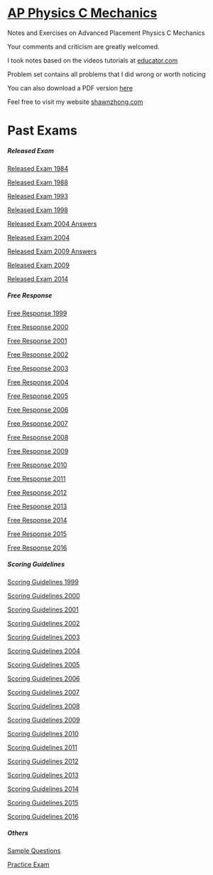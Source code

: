 # [AP Physics C Mechanics](https://mech.shawnzhong.com)
Notes and Exercises on Advanced Placement Physics C Mechanics

Your comments and criticism are greatly welcomed.

I took notes based on the videos tutorials at [educator.com](https://www.educator.com/physics/ap-physics-c-mechanics/fullerton/)

Problem set contains all problems that I did wrong or worth noticing

You can also download a PDF version   <a href="AP-Physics-C-Mechanics.pdf"  target="_blank" >here</a>

Feel free to visit my website [shawnzhong.com](https://shawnzhong.com)

# Past Exams

##### Released Exam

<a href="exams/Released Exam 1984.pdf" target="_blank">Released Exam 1984</a>

<a href="exams/Released Exam 1988.pdf" target="_blank">Released Exam 1988</a>

<a href="exams/Released Exam 1993.pdf" target="_blank">Released Exam 1993</a>

<a href="exams/Released Exam 1998.pdf" target="_blank">Released Exam 1998</a>

<a href="exams/Released Exam 2004 Answers.pdf" target="_blank">Released Exam 2004 Answers</a>

<a href="exams/Released Exam 2004.pdf" target="_blank">Released Exam 2004</a>

<a href="exams/Released Exam 2009 Answers.pdf" target="_blank">Released Exam 2009 Answers</a>

<a href="exams/Released Exam 2009.pdf" target="_blank">Released Exam 2009</a>

<a href="exams/Released Exam 2014.pdf" target="_blank">Released Exam 2014</a>

##### Free Response

<a href="exams/Free Response 1999.pdf" target="_blank">Free Response 1999</a>

<a href="exams/Free Response 2000.pdf" target="_blank">Free Response 2000</a>

<a href="exams/Free Response 2001.pdf" target="_blank">Free Response 2001</a>

<a href="exams/Free Response 2002.pdf" target="_blank">Free Response 2002</a>

<a href="exams/Free Response 2003.pdf" target="_blank">Free Response 2003</a>

<a href="exams/Free Response 2004.pdf" target="_blank">Free Response 2004</a>

<a href="exams/Free Response 2005.pdf" target="_blank">Free Response 2005</a>

<a href="exams/Free Response 2006.pdf" target="_blank">Free Response 2006</a>

<a href="exams/Free Response 2007.pdf" target="_blank">Free Response 2007</a>

<a href="exams/Free Response 2008.pdf" target="_blank">Free Response 2008</a>

<a href="exams/Free Response 2009.pdf" target="_blank">Free Response 2009</a>

<a href="exams/Free Response 2010.pdf" target="_blank">Free Response 2010</a>

<a href="exams/Free Response 2011.pdf" target="_blank">Free Response 2011</a>

<a href="exams/Free Response 2012.pdf" target="_blank">Free Response 2012</a>

<a href="exams/Free Response 2013.pdf" target="_blank">Free Response 2013</a>

<a href="exams/Free Response 2014.pdf" target="_blank">Free Response 2014</a>

<a href="exams/Free Response 2015.pdf" target="_blank">Free Response 2015</a>

<a href="exams/Free Response 2016.pdf" target="_blank">Free Response 2016</a>

##### Scoring Guidelines 

<a href="exams/Scoring Guidelines 1999.pdf" target="_blank">Scoring Guidelines 1999</a>

<a href="exams/Scoring Guidelines 2000.pdf" target="_blank">Scoring Guidelines 2000</a>

<a href="exams/Scoring Guidelines 2001.pdf" target="_blank">Scoring Guidelines 2001</a>

<a href="exams/Scoring Guidelines 2002.pdf" target="_blank">Scoring Guidelines 2002</a>

<a href="exams/Scoring Guidelines 2003.pdf" target="_blank">Scoring Guidelines 2003</a>

<a href="exams/Scoring Guidelines 2004.pdf" target="_blank">Scoring Guidelines 2004</a>

<a href="exams/Scoring Guidelines 2005.pdf" target="_blank">Scoring Guidelines 2005</a>

<a href="exams/Scoring Guidelines 2006.pdf" target="_blank">Scoring Guidelines 2006</a>

<a href="exams/Scoring Guidelines 2007.pdf" target="_blank">Scoring Guidelines 2007</a>

<a href="exams/Scoring Guidelines 2008.pdf" target="_blank">Scoring Guidelines 2008</a>

<a href="exams/Scoring Guidelines 2009.pdf" target="_blank">Scoring Guidelines 2009</a>

<a href="exams/Scoring Guidelines 2010.pdf" target="_blank">Scoring Guidelines 2010</a>

<a href="exams/Scoring Guidelines 2011.pdf" target="_blank">Scoring Guidelines 2011</a>

<a href="exams/Scoring Guidelines 2012.pdf" target="_blank">Scoring Guidelines 2012</a>

<a href="exams/Scoring Guidelines 2013.pdf" target="_blank">Scoring Guidelines 2013</a>

<a href="exams/Scoring Guidelines 2014.pdf" target="_blank">Scoring Guidelines 2014</a>

<a href="exams/Scoring Guidelines 2015.pdf" target="_blank">Scoring Guidelines 2015</a>

<a href="exams/Scoring Guidelines 2016.pdf" target="_blank">Scoring Guidelines 2016</a>

##### Others
<a href="exams/Sample Questions.pdf" target="_blank">Sample Questions</a>

<a href="exams/Practice Exam.pdf" target="_blank">Practice Exam</a>